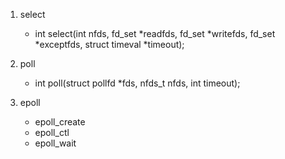 1. select
    - int select(int nfds, fd_set *readfds, fd_set *writefds, fd_set *exceptfds, struct timeval *timeout);

2. poll
    - int poll(struct pollfd *fds, nfds_t nfds, int timeout);

3. epoll
    - epoll_create
    - epoll_ctl
    - epoll_wait